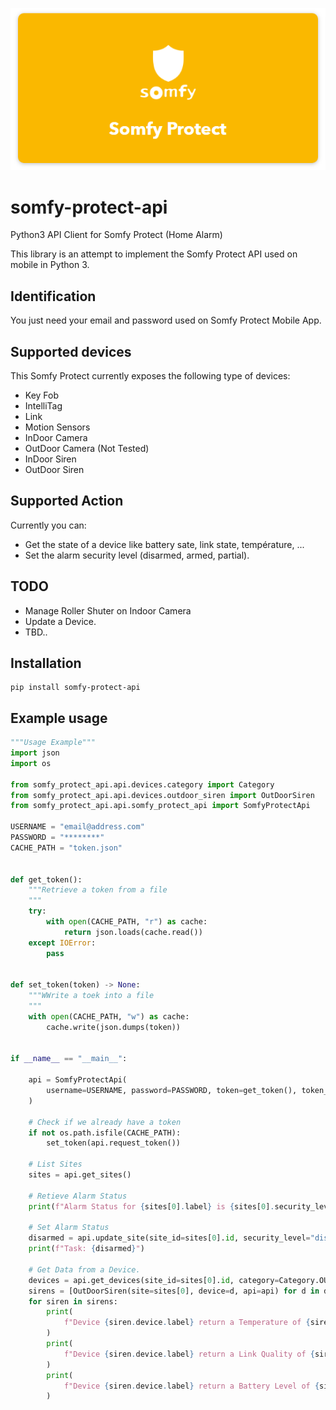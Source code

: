 <p align=center>
    <img src="./img/somfy_protect_logo.png"/>
</p>

# somfy-protect-api
Python3 API Client for Somfy Protect (Home Alarm)

This library is an attempt to implement the Somfy Protect API used on mobile in Python 3.
## Identification

You just need your email and password used on Somfy Protect Mobile App.
## Supported devices
This Somfy Protect currently exposes the following type of devices:
  - Key Fob
  - IntelliTag
  - Link
  - Motion Sensors
  - InDoor Camera
  - OutDoor Camera (Not Tested)
  - InDoor Siren
  - OutDoor Siren

## Supported Action
Currently you can:
 - Get the state of a device like battery sate, link state, température, ...
 - Set the alarm security level (disarmed, armed, partial).


## TODO
 - Manage Roller Shuter on Indoor Camera
 - Update a Device.
 - TBD..

## Installation
```
pip install somfy-protect-api
```

## Example usage

```python
"""Usage Example"""
import json
import os

from somfy_protect_api.api.devices.category import Category
from somfy_protect_api.api.devices.outdoor_siren import OutDoorSiren
from somfy_protect_api.api.somfy_protect_api import SomfyProtectApi

USERNAME = "email@address.com"
PASSWORD = "********"
CACHE_PATH = "token.json"


def get_token():
    """Retrieve a token from a file
    """
    try:
        with open(CACHE_PATH, "r") as cache:
            return json.loads(cache.read())
    except IOError:
        pass


def set_token(token) -> None:
    """WWrite a toek into a file
    """
    with open(CACHE_PATH, "w") as cache:
        cache.write(json.dumps(token))


if __name__ == "__main__":

    api = SomfyProtectApi(
        username=USERNAME, password=PASSWORD, token=get_token(), token_updater=set_token
    )

    # Check if we already have a token
    if not os.path.isfile(CACHE_PATH):
        set_token(api.request_token())

    # List Sites
    sites = api.get_sites()

    # Retieve Alarm Status
    print(f"Alarm Status for {sites[0].label} is {sites[0].security_level}")

    # Set Alarm Status
    disarmed = api.update_site(site_id=sites[0].id, security_level="disarmed")
    print(f"Task: {disarmed}")

    # Get Data from a Device.
    devices = api.get_devices(site_id=sites[0].id, category=Category.OUTDOOR_SIREN)
    sirens = [OutDoorSiren(site=sites[0], device=d, api=api) for d in devices]
    for siren in sirens:
        print(
            f"Device {siren.device.label} return a Temperature of {siren.get_temperature()} °C"
        )
        print(
            f"Device {siren.device.label} return a Link Quality of {siren.get_rlink_quality()} %"
        )
        print(
            f"Device {siren.device.label} return a Battery Level of {siren.get_battery_level()} %"
        )

```